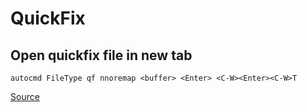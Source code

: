 # QuickFix

Open quickfix file in new tab
---

```
autocmd FileType qf nnoremap <buffer> <Enter> <C-W><Enter><C-W>T
```

[Source](https://vi.stackexchange.com/questions/6996/how-to-make-enter-open-new-tabs-for-the-quickfix-window-when-it-is-opened-with)
